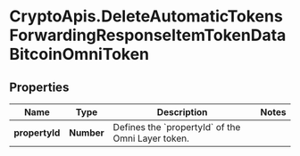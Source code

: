 # CryptoApis.DeleteAutomaticTokensForwardingResponseItemTokenDataBitcoinOmniToken

## Properties

Name | Type | Description | Notes
------------ | ------------- | ------------- | -------------
**propertyId** | **Number** | Defines the &#x60;propertyId&#x60; of the Omni Layer token. | 


